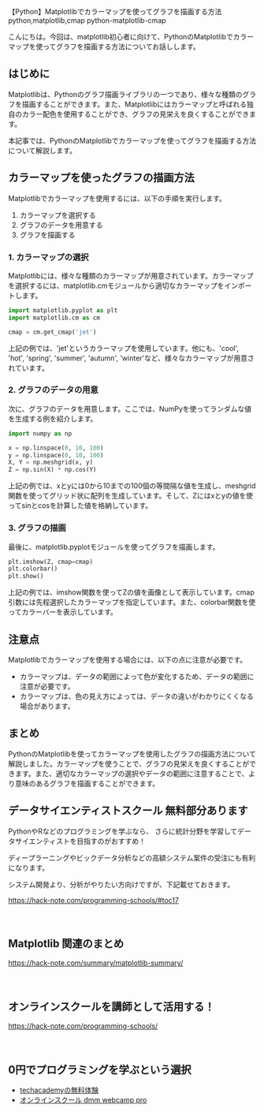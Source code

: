 【Python】Matplotlibでカラーマップを使ってグラフを描画する方法
python,matplotlib,cmap
python-matplotlib-cmap

こんにちは。今回は、matplotlib初心者に向けて、PythonのMatplotlibでカラーマップを使ってグラフを描画する方法についてお話しします。

## はじめに

Matplotlibは、Pythonのグラフ描画ライブラリの一つであり、様々な種類のグラフを描画することができます。また、Matplotlibにはカラーマップと呼ばれる独自のカラー配色を使用することができ、グラフの見栄えを良くすることができます。

本記事では、PythonのMatplotlibでカラーマップを使ってグラフを描画する方法について解説します。

## カラーマップを使ったグラフの描画方法

Matplotlibでカラーマップを使用するには、以下の手順を実行します。

1. カラーマップを選択する
2. グラフのデータを用意する
3. グラフを描画する

### 1. カラーマップの選択

Matplotlibには、様々な種類のカラーマップが用意されています。カラーマップを選択するには、matplotlib.cmモジュールから適切なカラーマップをインポートします。

```python
import matplotlib.pyplot as plt
import matplotlib.cm as cm

cmap = cm.get_cmap('jet')
```

上記の例では、'jet'というカラーマップを使用しています。他にも、'cool', 'hot', 'spring', 'summer', 'autumn', 'winter'など、様々なカラーマップが用意されています。

### 2. グラフのデータの用意

次に、グラフのデータを用意します。ここでは、NumPyを使ってランダムな値を生成する例を紹介します。

```python
import numpy as np

x = np.linspace(0, 10, 100)
y = np.linspace(0, 10, 100)
X, Y = np.meshgrid(x, y)
Z = np.sin(X) * np.cos(Y)
```

上記の例では、xとyには0から10までの100個の等間隔な値を生成し、meshgrid関数を使ってグリッド状に配列を生成しています。そして、Zにはxとyの値を使ってsinとcosを計算した値を格納しています。

### 3. グラフの描画

最後に、matplotlib.pyplotモジュールを使ってグラフを描画します。

```python
plt.imshow(Z, cmap=cmap)
plt.colorbar()
plt.show()
```

上記の例では、imshow関数を使ってZの値を画像として表示しています。cmap引数には先程選択したカラーマップを指定しています。また、colorbar関数を使ってカラーバーを表示しています。

## 注意点

Matplotlibでカラーマップを使用する場合には、以下の点に注意が必要です。

- カラーマップは、データの範囲によって色が変化するため、データの範囲に注意が必要です。
- カラーマップは、色の見え方によっては、データの違いがわかりにくくなる場合があります。

## まとめ

PythonのMatplotlibを使ってカラーマップを使用したグラフの描画方法について解説しました。カラーマップを使うことで、グラフの見栄えを良くすることができます。また、適切なカラーマップの選択やデータの範囲に注意することで、より意味のあるグラフを描画することができます。

## データサイエンティストスクール 無料部分あります
PythonやRなどのプログラミングを学ぶなら、
さらに統計分野を学習してデータサイエンティストを目指すのがおすすめ！

ディープラーニングやビックデータ分析などの高額システム案件の受注にも有利になります。

システム開発より、分析がやりたい方向けですが、下記載せておきます。

https://hack-note.com/programming-schools/#toc17

　

## Matplotlib 関連のまとめ
https://hack-note.com/summary/matplotlib-summary/

　

## オンラインスクールを講師として活用する！
https://hack-note.com/programming-schools/

　

## 0円でプログラミングを学ぶという選択
- [techacademyの無料体験](//af.moshimo.com/af/c/click?a_id=2612475&amp;p_id=1555&amp;pc_id=2816&amp;pl_id=22706&amp;url=https%3a%2f%2ftechacademy.jp%2fhtmlcss-trial%3futm_source%3dmoshimo%26utm_medium%3daffiliate%26utm_campaign%3dtextad)
- [オンラインスクール dmm webcamp pro](//af.moshimo.com/af/c/click?a_id=2612482&amp;p_id=1363&amp;pc_id=2297&amp;pl_id=39999&amp;guid=on)

